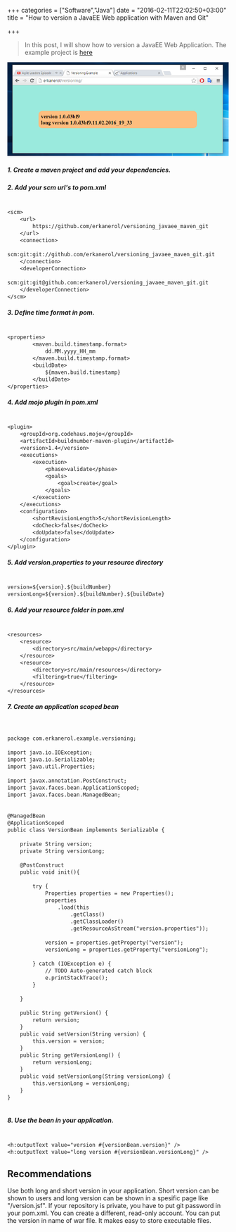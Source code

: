+++
categories = ["Software","Java"]
date = "2016-02-11T22:02:50+03:00"
title = "How to version a JavaEE Web application with Maven and Git"

+++
>In this post, I will show how to version a JavaEE Web Application.
The example project is [here](https://github.com/erkanerol/versioning_javaee_maven_git)

<img src="/img/screenshot.png" />

<!--more-->


##### 1. Create a maven project and add your dependencies.
##### 2. Add your scm url's to pom.xml

<pre><code class="xml">
&lt;scm&gt;
	&lt;url&gt;
		https://github.com/erkanerol/versioning_javaee_maven_git
	&lt;/url&gt;
	&lt;connection&gt;
	   scm:git:git://github.com/erkanerol/versioning_javaee_maven_git.git
	&lt;/connection&gt;
	&lt;developerConnection&gt;
		scm:git:git@github.com:erkanerol/versioning_javaee_maven_git.git
	&lt;/developerConnection&gt;
&lt;/scm&gt;
</code></pre>

##### 3. Define time format in pom.
<pre><code class="xml">
&lt;properties&gt;
		&lt;maven.build.timestamp.format&gt;
			dd.MM.yyyy_HH_mm
		&lt;/maven.build.timestamp.format&gt;
		&lt;buildDate&gt;
			${maven.build.timestamp}
		&lt;/buildDate&gt;
&lt;/properties&gt;
</code></pre>

##### 4. Add mojo plugin  in pom.xml

<pre><code class="xml">
&lt;plugin&gt;
	&lt;groupId&gt;org.codehaus.mojo&lt;/groupId&gt;
	&lt;artifactId&gt;buildnumber-maven-plugin&lt;/artifactId&gt;
	&lt;version&gt;1.4&lt;/version&gt;
	&lt;executions&gt;
		&lt;execution&gt;
			&lt;phase&gt;validate&lt;/phase&gt;
			&lt;goals&gt;
				&lt;goal&gt;create&lt;/goal&gt;
			&lt;/goals&gt;
		&lt;/execution&gt;
	&lt;/executions&gt;
	&lt;configuration&gt;
		&lt;shortRevisionLength&gt;5&lt;/shortRevisionLength&gt;
		&lt;doCheck&gt;false&lt;/doCheck&gt;
		&lt;doUpdate&gt;false&lt;/doUpdate&gt;
	&lt;/configuration&gt;
&lt;/plugin&gt;
</code></pre>

##### 5. Add version.properties to your resource directory

<pre><code>
version=${version}.${buildNumber}
versionLong=${version}.${buildNumber}.${buildDate}
</code></pre>


##### 6. Add your resource folder in pom.xml

<pre><code class="xml">
&lt;resources&gt;
	&lt;resource&gt;
		&lt;directory&gt;src/main/webapp&lt;/directory&gt;
	&lt;/resource&gt;
	&lt;resource&gt;
		&lt;directory&gt;src/main/resources&lt;/directory&gt;
		&lt;filtering&gt;true&lt;/filtering&gt;
	&lt;/resource&gt;
&lt;/resources&gt;
</code></pre>

##### 7. Create an application scoped bean

<pre><code class="java">

package com.erkanerol.example.versioning;

import java.io.IOException;
import java.io.Serializable;
import java.util.Properties;

import javax.annotation.PostConstruct;
import javax.faces.bean.ApplicationScoped;
import javax.faces.bean.ManagedBean;


@ManagedBean
@ApplicationScoped
public class VersionBean implements Serializable {

	private String version;
	private String versionLong;
	
	@PostConstruct
	public void init(){
		
		try {
			Properties properties = new Properties();
			properties
				.load(this
					.getClass()
					.getClassLoader()
					.getResourceAsStream("version.properties"));
		
			version = properties.getProperty("version");
			versionLong = properties.getProperty("versionLong");
			
		} catch (IOException e) {
			// TODO Auto-generated catch block
			e.printStackTrace();
		}
		
	}
		
	public String getVersion() {
		return version;
	}
	public void setVersion(String version) {
		this.version = version;
	}
	public String getVersionLong() {
		return versionLong;
	}
	public void setVersionLong(String versionLong) {
		this.versionLong = versionLong;
	}	
}

</code></pre>


##### 8. Use the bean in your application.

<pre><code>
&lt;h:outputText value="version #{versionBean.version}" /&gt;
&lt;h:outputText value="long version #{versionBean.versionLong}" /&gt;
</code></pre>

## Recommendations

Use both long and short version in your application. Short version can be shown to users and long version can be shown in a spesific page like "/version.jsf".
If your repository is private, you have to put git password in your pom.xml. You can create a different, read-only account.
You can put the version in name of war file. It makes easy to store executable files.
